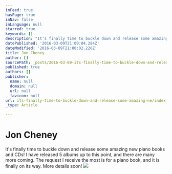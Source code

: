 ```yaml
---
inFeed: true
hasPage: true
inNav: false
inLanguage: null
starred: true
keywords: []
description: "It's finally time to buckle down and release some amazing new piano books and CDs! \_I have released 5 albums up to this point, and there are many more coming. \_The request I receive the most is for a piano book, and it is finally on its way. \_More details soon!"
datePublished: '2016-03-09T21:00:04.284Z'
dateModified: '2016-03-09T21:00:02.226Z'
title: Jon Cheney
author: []
sourcePath: _posts/2016-03-09-its-finally-time-to-buckle-down-and-release-some-amazing-ne.md
published: true
authors: []
publisher:
  name: null
  domain: null
  url: null
  favicon: null
url: its-finally-time-to-buckle-down-and-release-some-amazing-ne/index.html
_type: Article

---
```

# Jon Cheney

It's finally time to buckle down and release some amazing new piano books and CDs!  I have released 5 albums up to this point, and there are many more coming.  The request I receive the most is for a piano book, and it is finally on its way.  More details soon!
![](https://the-grid-user-content.s3-us-west-2.amazonaws.com/ece19f97-497e-428c-b8cc-8f3abcfc2b97.jpg)